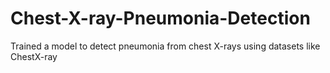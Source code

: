 # Chest-X-ray-Pneumonia-Detection
Trained a model to detect pneumonia from chest X-rays using datasets like ChestX-ray
